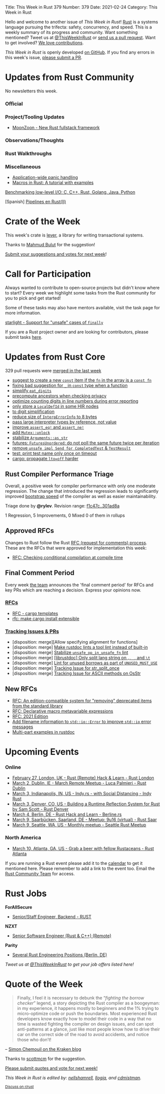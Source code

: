 Title: This Week in Rust 379
Number: 379
Date: 2021-02-24
Category: This Week in Rust

Hello and welcome to another issue of *This Week in Rust*!
[Rust](http://rust-lang.org) is a systems language pursuing the trifecta: safety, concurrency, and speed.
This is a weekly summary of its progress and community.
Want something mentioned? Tweet us at [@ThisWeekInRust](https://twitter.com/ThisWeekInRust) or [send us a pull request](https://github.com/rust-lang/this-week-in-rust).
Want to get involved? [We love contributions](https://github.com/rust-lang/rust/blob/master/CONTRIBUTING.md).

*This Week in Rust* is openly developed [on GitHub](https://github.com/rust-lang/this-week-in-rust).
If you find any errors in this week's issue, [please submit a PR](https://github.com/rust-lang/this-week-in-rust/pulls).

# Updates from Rust Community

No newsletters this week.

### Official

### Project/Tooling Updates
* [MoonZoon - New Rust fullstack framework](https://moonzoon.rs)

### Observations/Thoughts

### Rust Walkthroughs

### Miscellaneous
* [Application-wide panic handling](https://domwillia.ms/panik/)
* [Macros in Rust: A tutorial with examples](https://blog.logrocket.com/macros-in-rust-a-tutorial-with-examples/)

[Benchmarking low-level I/O: C, C++, Rust, Golang, Java, Python](https://medium.com/star-gazers/benchmarking-low-level-i-o-c-c-rust-golang-java-python-9a0d505f85f7)

[Spanish] [Pipelines en Rust(II)](https://yorodm.is-a.dev/blog/rust-pipeline-pattern-ii/)

# Crate of the Week

This week's crate is [lever](https://crates.io/crates/lever), a library for writing transactional systems.

Thanks to [Mahmud Bulut](https://users.rust-lang.org/t/crate-of-the-week/2704/882) for the suggestion!

[Submit your suggestions and votes for next week][submit_crate]!

[submit_crate]: https://users.rust-lang.org/t/crate-of-the-week/2704

# Call for Participation

Always wanted to contribute to open-source projects but didn't know where to start?
Every week we highlight some tasks from the Rust community for you to pick and get started!

Some of these tasks may also have mentors available, visit the task page for more information.

[starlight - Support for "unsafe" cases of `finally`](https://github.com/Starlight-JS/starlight/issues/7)

If you are a Rust project owner and are looking for contributors, please submit tasks [here][guidelines].

[guidelines]: https://users.rust-lang.org/t/twir-call-for-participation/4821

# Updates from Rust Core

329 pull requests were [merged in the last week][merged]

[merged]: https://github.com/search?q=is%3Apr+org%3Arust-lang+is%3Amerged+merged%3A2021-02-15..2021-02-22

* [suggest to create a new `const` item if the `fn` in the array is a `const fn`](https://github.com/rust-lang/rust/pull/81503)
* [fixing bad suggestion for `_` in `const` type when a function](https://github.com/rust-lang/rust/pull/81914)
* [simplify `eat_digits`](https://github.com/rust-lang/rust/pull/81427)
* [precompute ancestors when checking privacy](https://github.com/rust-lang/rust/pull/81574)
* [optimize counting digits in line numbers during error reporting](https://github.com/rust-lang/rust/pull/82248)
* [only store a `LocalDefId` in some HIR nodes](https://github.com/rust-lang/rust/pull/81611)
* [to digit simplification](https://github.com/rust-lang/rust/pull/82094)
* [reduce size of `InterpErrorInfo` to 8 bytes](https://github.com/rust-lang/rust/pull/82116)
* [pass large interpreter types by reference, not value](https://github.com/rust-lang/rust/pull/82124)
* [improve `assert_eq!` and `assert_ne!`](https://github.com/rust-lang/rust/pull/79100)
* [add `Mutex::unlock`](https://github.com/rust-lang/rust/pull/81873)
* [stabilize `Arguments::as_str`](https://github.com/rust-lang/rust/pull/82120)
* [futures: `FuturesUnordered`: do not poll the same future twice per iteration](https://github.com/rust-lang/futures-rs/pull/2333)
* [remove `unsafe impl Send for CompletedTest` & `TestResult`](https://github.com/rust-lang/rust/pull/82302)
* [test: print test name only once on timeout](https://github.com/rust-lang/rust/pull/82349)
* [cargo: propagate `lto=off` harder](https://github.com/rust-lang/cargo/pull/9182)

## Rust Compiler Performance Triage

Overall, a positive week for compiler performance with only one moderate regression. The change that introduced the regression leads to significantly improved [bootstrap speed](https://github.com/rust-lang/rust/pull/70951#issuecomment-766292996) of the compiler as well as easier maintainability.

Triage done by **@rylev**.
Revision range: [f1c47c..301ad8a](https://perf.rust-lang.org/?start=f1c47c79fe8438ed241630f885797eebef3a6cab&end=301ad8a4fa3ea56fb980443b7997c8f9d72dd717&absolute=false&stat=instructions%3Au)

1 Regression, 5 Improvements, 0 Mixed
0 of them in rollups

## Approved RFCs

Changes to Rust follow the Rust [RFC (request for comments) process](https://github.com/rust-lang/rfcs#rust-rfcs). These
are the RFCs that were approved for implementation this week:

* [RFC: Checking conditional compilation at compile time](https://github.com/rust-lang/rfcs/pull/3013)

## Final Comment Period

Every week [the team](https://www.rust-lang.org/team.html) announces the
'final comment period' for RFCs and key PRs which are reaching a
decision. Express your opinions now.

### [RFCs](https://github.com/rust-lang/rfcs/labels/final-comment-period)


* [RFC - cargo templates](https://github.com/rust-lang/rfcs/pull/2922)
* [rfc: make cargo install extensible](https://github.com/rust-lang/rfcs/pull/2376)

### [Tracking Issues & PRs](https://github.com/rust-lang/rust/labels/final-comment-period)

* [disposition: merge][Allow specifying alignment for functions]
* [disposition: merge] [Make rustdoc lints a tool lint instead of built-in](https://github.com/rust-lang/rust/pull/80527)
* [disposition: merge] [Stabilize `unsafe_op_in_unsafe_fn` lint](https://github.com/rust-lang/rust/pull/79208)
* [disposition: merge] [[librustdoc] Only split lang string on `,`, ` `, and `\t`](https://github.com/rust-lang/rust/pull/78429)
* [disposition: merge] [Lint for unused borrows as part of `UNUSED_MUST_USE` ](https://github.com/rust-lang/rust/pull/76894)
* [disposition: merge] [Tracking Issue for str_split_once](https://github.com/rust-lang/rust/issues/74773)
* [disposition: merge] [Tracking Issue for ASCII methods on OsStr](https://github.com/rust-lang/rust/issues/70516)

## New RFCs

* [RFC: An edition-compatible system for "removing" deprecated items from the standard library](https://github.com/rust-lang/rfcs/pull/3088)
* [RFC: Declarative macro metavariable expressions](https://github.com/rust-lang/rfcs/pull/3086/files)
* [RFC: 2021 Edition](https://github.com/rust-lang/rfcs/pull/3085)
* [Add filename information to `std::io::Error` to improve `std::io` error messages ](https://github.com/rust-lang/rfcs/pull/3084)
* [Multi-part examples in rustdoc](https://github.com/rust-lang/rfcs/pull/3081)

# Upcoming Events

### Online
* [February 27, London, UK - Rust (Remote) Hack & Learn - Rust London](https://github.com/rust-ldn/rust-hack-and-learn)
* [March 2, Dublin, IE - March Remote Meetup - Luca Palmieri - Rust Dublin](https://www.meetup.com/Rust-Dublin/events/276334977/)
* [March 3, Indianapolis, IN, US - Indy.rs - with Social Distancing - Indy Rust](https://www.meetup.com/indyrs/events/jhfstryccfbfb/)
* [March 3, Denver, CO, US - Building a Runtime Reflection System for Rust by Sam Scott - Rust Denver](https://www.meetup.com/Rust-Boulder-Denver/events/275738407/)
* [March 4, Berlin, DE - Rust Hack and Learn - Berline.rs](https://www.meetup.com/opentechschool-berlin/events/txcprryccfbgb/)
* [March 9, Saarbücken, Saarland, DE - Meetup: 9u16 (virtual) - Rust Saar](https://www.meetup.com/de-DE/Rust-Saar/events/276401469/)
* [March 9, Seattle, WA, US - Monthly meetup - Seattle Rust Meetup](https://www.meetup.com/Seattle-Rust-Meetup/events/gskksryccfbmb/)

### North America
* [March 10, Atlanta, GA, US - Grab a beer with fellow Rustaceans - Rust Atlanta](https://www.meetup.com/Rust-ATL/events/qxqdgryccfbnb/)

If you are running a Rust event please add it to the [calendar] to get
it mentioned here. Please remember to add a link to the event too.
Email the [Rust Community Team][community] for access.

[calendar]: https://www.google.com/calendar/embed?src=apd9vmbc22egenmtu5l6c5jbfc%40group.calendar.google.com
[community]: mailto:community-team@rust-lang.org

# Rust Jobs

**ForAllSecure**
* [Senior/Staff Engineer, Backend - RUST](https://boards.greenhouse.io/forallsecure/jobs/5086295002)

**NZXT**
* [Senior Software Engineer (Rust & C++) (Remote)](https://nzxt.bamboohr.com/jobs/view.php?id=259)

**Parity**
* [Several Rust Engineering Positions (Berlin, DE)](https://www.parity.io/jobs/#jobs)

*Tweet us at [@ThisWeekInRust](https://twitter.com/ThisWeekInRust) to get your job offers listed here!*

# Quote of the Week

> Finally, I feel it is necessary to debunk the “*fighting the borrow checker*” legend, a story depicting the Rust compiler as a boogeyman: in my experience, it happens mostly to beginners and the 1% trying to micro-optimize code or push the boundaries. Most experienced Rust developers know exactly how to model their code in a way that no time is wasted fighting the compiler on design issues, and can spot anti-patterns at a glance, just like most people know how to drive their car on the correct side of the road to avoid accidents, and notice those who don’t!

– [Simon Chemouil on the Kraken blog](https://blog.kraken.com/post/7964/oxidizing-kraken/)

Thanks to [scottmcm](https://users.rust-lang.org/t/twir-quote-of-the-week/328/1004) for the suggestion.

[Please submit quotes and vote for next week!](https://users.rust-lang.org/t/twir-quote-of-the-week/328)

*This Week in Rust is edited by: [nellshamrell](https://github.com/nellshamrell), [llogiq](https://github.com/llogiq), and [cdmistman](https://github.com/cdmistman).*

<small>[Discuss on r/rust](https://www.reddit.com/r/rust/comments/k5nsab/this_week_in_rust_367/)</small>
